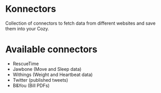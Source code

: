 # Konnectors

Collection of connectors to fetch data from different websites and save them
into your Cozy.

# Available connectors

* RescueTime
* Jawbone (Move and Sleep data)
* Withings (Weight and Heartbeat data)
* Twitter (published tweets)
* B&You (Bill PDFs)
